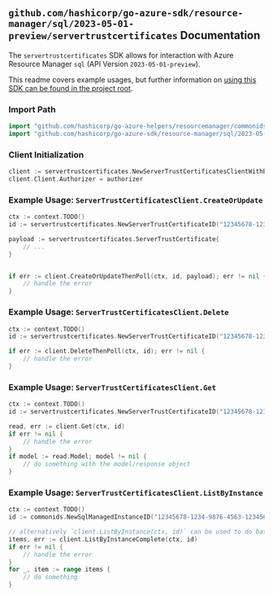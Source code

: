 
## `github.com/hashicorp/go-azure-sdk/resource-manager/sql/2023-05-01-preview/servertrustcertificates` Documentation

The `servertrustcertificates` SDK allows for interaction with Azure Resource Manager `sql` (API Version `2023-05-01-preview`).

This readme covers example usages, but further information on [using this SDK can be found in the project root](https://github.com/hashicorp/go-azure-sdk/tree/main/docs).

### Import Path

```go
import "github.com/hashicorp/go-azure-helpers/resourcemanager/commonids"
import "github.com/hashicorp/go-azure-sdk/resource-manager/sql/2023-05-01-preview/servertrustcertificates"
```


### Client Initialization

```go
client := servertrustcertificates.NewServerTrustCertificatesClientWithBaseURI("https://management.azure.com")
client.Client.Authorizer = authorizer
```


### Example Usage: `ServerTrustCertificatesClient.CreateOrUpdate`

```go
ctx := context.TODO()
id := servertrustcertificates.NewServerTrustCertificateID("12345678-1234-9876-4563-123456789012", "example-resource-group", "managedInstanceName", "certificateName")

payload := servertrustcertificates.ServerTrustCertificate{
	// ...
}


if err := client.CreateOrUpdateThenPoll(ctx, id, payload); err != nil {
	// handle the error
}
```


### Example Usage: `ServerTrustCertificatesClient.Delete`

```go
ctx := context.TODO()
id := servertrustcertificates.NewServerTrustCertificateID("12345678-1234-9876-4563-123456789012", "example-resource-group", "managedInstanceName", "certificateName")

if err := client.DeleteThenPoll(ctx, id); err != nil {
	// handle the error
}
```


### Example Usage: `ServerTrustCertificatesClient.Get`

```go
ctx := context.TODO()
id := servertrustcertificates.NewServerTrustCertificateID("12345678-1234-9876-4563-123456789012", "example-resource-group", "managedInstanceName", "certificateName")

read, err := client.Get(ctx, id)
if err != nil {
	// handle the error
}
if model := read.Model; model != nil {
	// do something with the model/response object
}
```


### Example Usage: `ServerTrustCertificatesClient.ListByInstance`

```go
ctx := context.TODO()
id := commonids.NewSqlManagedInstanceID("12345678-1234-9876-4563-123456789012", "example-resource-group", "managedInstanceName")

// alternatively `client.ListByInstance(ctx, id)` can be used to do batched pagination
items, err := client.ListByInstanceComplete(ctx, id)
if err != nil {
	// handle the error
}
for _, item := range items {
	// do something
}
```
